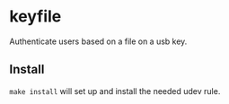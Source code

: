 # keyfile

Authenticate users based on a file on a usb key.

## Install

`make install` will set up and install the needed udev rule.

